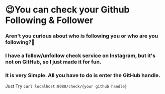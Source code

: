 # 😉You can check your Github Following & Follower

### Aren't you curious about who is following you or who are you following?🤔

### I have a follow/unfollow check service on Instagram, but it's not on GitHub, so I just made it for fun.


### It is very Simple. All you have to do is enter the GitHub handle.
Just Try `curl localhost:8080/check/{your github handle}`
